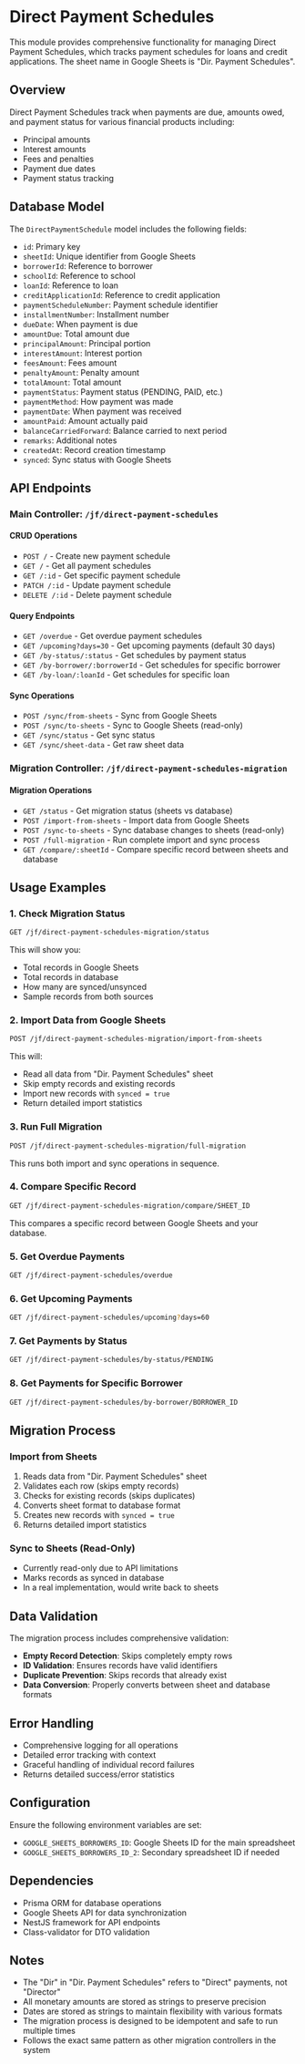 # Direct Payment Schedules

This module provides comprehensive functionality for managing Direct Payment Schedules, which tracks payment schedules for loans and credit applications. The sheet name in Google Sheets is "Dir. Payment Schedules".

## Overview

Direct Payment Schedules track when payments are due, amounts owed, and payment status for various financial products including:

- Principal amounts
- Interest amounts
- Fees and penalties
- Payment due dates
- Payment status tracking

## Database Model

The `DirectPaymentSchedule` model includes the following fields:

- `id`: Primary key
- `sheetId`: Unique identifier from Google Sheets
- `borrowerId`: Reference to borrower
- `schoolId`: Reference to school
- `loanId`: Reference to loan
- `creditApplicationId`: Reference to credit application
- `paymentScheduleNumber`: Payment schedule identifier
- `installmentNumber`: Installment number
- `dueDate`: When payment is due
- `amountDue`: Total amount due
- `principalAmount`: Principal portion
- `interestAmount`: Interest portion
- `feesAmount`: Fees amount
- `penaltyAmount`: Penalty amount
- `totalAmount`: Total amount
- `paymentStatus`: Payment status (PENDING, PAID, etc.)
- `paymentMethod`: How payment was made
- `paymentDate`: When payment was received
- `amountPaid`: Amount actually paid
- `balanceCarriedForward`: Balance carried to next period
- `remarks`: Additional notes
- `createdAt`: Record creation timestamp
- `synced`: Sync status with Google Sheets

## API Endpoints

### Main Controller: `/jf/direct-payment-schedules`

#### CRUD Operations

- `POST /` - Create new payment schedule
- `GET /` - Get all payment schedules
- `GET /:id` - Get specific payment schedule
- `PATCH /:id` - Update payment schedule
- `DELETE /:id` - Delete payment schedule

#### Query Endpoints

- `GET /overdue` - Get overdue payment schedules
- `GET /upcoming?days=30` - Get upcoming payments (default 30 days)
- `GET /by-status/:status` - Get schedules by payment status
- `GET /by-borrower/:borrowerId` - Get schedules for specific borrower
- `GET /by-loan/:loanId` - Get schedules for specific loan

#### Sync Operations

- `POST /sync/from-sheets` - Sync from Google Sheets
- `POST /sync/to-sheets` - Sync to Google Sheets (read-only)
- `GET /sync/status` - Get sync status
- `GET /sync/sheet-data` - Get raw sheet data

### Migration Controller: `/jf/direct-payment-schedules-migration`

#### Migration Operations

- `GET /status` - Get migration status (sheets vs database)
- `POST /import-from-sheets` - Import data from Google Sheets
- `POST /sync-to-sheets` - Sync database changes to sheets (read-only)
- `POST /full-migration` - Run complete import and sync process
- `GET /compare/:sheetId` - Compare specific record between sheets and database

## Usage Examples

### 1. Check Migration Status

```bash
GET /jf/direct-payment-schedules-migration/status
```

This will show you:

- Total records in Google Sheets
- Total records in database
- How many are synced/unsynced
- Sample records from both sources

### 2. Import Data from Google Sheets

```bash
POST /jf/direct-payment-schedules-migration/import-from-sheets
```

This will:

- Read all data from "Dir. Payment Schedules" sheet
- Skip empty records and existing records
- Import new records with `synced = true`
- Return detailed import statistics

### 3. Run Full Migration

```bash
POST /jf/direct-payment-schedules-migration/full-migration
```

This runs both import and sync operations in sequence.

### 4. Compare Specific Record

```bash
GET /jf/direct-payment-schedules-migration/compare/SHEET_ID
```

This compares a specific record between Google Sheets and your database.

### 5. Get Overdue Payments

```bash
GET /jf/direct-payment-schedules/overdue
```

### 6. Get Upcoming Payments

```bash
GET /jf/direct-payment-schedules/upcoming?days=60
```

### 7. Get Payments by Status

```bash
GET /jf/direct-payment-schedules/by-status/PENDING
```

### 8. Get Payments for Specific Borrower

```bash
GET /jf/direct-payment-schedules/by-borrower/BORROWER_ID
```

## Migration Process

### Import from Sheets

1. Reads data from "Dir. Payment Schedules" sheet
2. Validates each row (skips empty records)
3. Checks for existing records (skips duplicates)
4. Converts sheet format to database format
5. Creates new records with `synced = true`
6. Returns detailed import statistics

### Sync to Sheets (Read-Only)

- Currently read-only due to API limitations
- Marks records as synced in database
- In a real implementation, would write back to sheets

## Data Validation

The migration process includes comprehensive validation:

- **Empty Record Detection**: Skips completely empty rows
- **ID Validation**: Ensures records have valid identifiers
- **Duplicate Prevention**: Skips records that already exist
- **Data Conversion**: Properly converts between sheet and database formats

## Error Handling

- Comprehensive logging for all operations
- Detailed error tracking with context
- Graceful handling of individual record failures
- Returns detailed success/error statistics

## Configuration

Ensure the following environment variables are set:

- `GOOGLE_SHEETS_BORROWERS_ID`: Google Sheets ID for the main spreadsheet
- `GOOGLE_SHEETS_BORROWERS_ID_2`: Secondary spreadsheet ID if needed

## Dependencies

- Prisma ORM for database operations
- Google Sheets API for data synchronization
- NestJS framework for API endpoints
- Class-validator for DTO validation

## Notes

- The "Dir" in "Dir. Payment Schedules" refers to "Direct" payments, not "Director"
- All monetary amounts are stored as strings to preserve precision
- Dates are stored as strings to maintain flexibility with various formats
- The migration process is designed to be idempotent and safe to run multiple times
- Follows the exact same pattern as other migration controllers in the system
